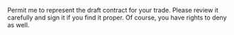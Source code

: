 Permit me to represent the draft contract for your trade. Please review it carefully and sign it if you find it proper. Of course, you have rights to deny as well.